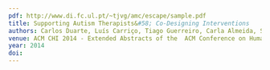```yaml
---
pdf: http://www.di.fc.ul.pt/~tjvg/amc/escape/sample.pdf
title: Supporting Autism Therapists&#58; Co-Designing Interventions
authors: Carlos Duarte, Luís Carriço, Tiago Guerreiro, Carla Almeida, Soraia Nobre, Ana Margarida Campos
venue: ACM CHI 2014 - Extended Abstracts of the  ACM Conference on Human Factors in Computing Systems, Toronto, Canada, April, 2014
year: 2014
doi: 
---
```

